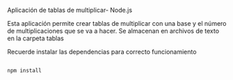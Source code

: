 Aplicación de tablas de multiplicar- Node.js

Esta aplicación permite crear tablas de multiplicar con una base y el número de multiplicaciones que se va a hacer. Se almacenan en archivos de texto en la carpeta tablas

Recuerde instalar las dependencias para correcto funcionamiento
```

npm install
```
